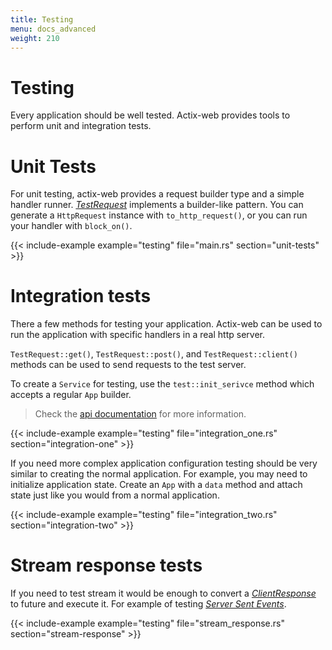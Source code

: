 ```yaml
---
title: Testing
menu: docs_advanced
weight: 210
---
```


# Testing

Every application should be well tested. Actix-web provides tools to perform unit and
integration tests.

# Unit Tests

For unit testing, actix-web provides a request builder type and a simple handler runner.
[*TestRequest*][testrequest] implements a builder-like pattern.  You can generate a
`HttpRequest` instance with `to_http_request()`, or you can
run your handler with `block_on()`.

{{< include-example example="testing" file="main.rs" section="unit-tests" >}}

# Integration tests

There a few methods for testing your application. Actix-web can be used
to run the application with specific handlers in a real http server.

`TestRequest::get()`, `TestRequest::post()`, and `TestRequest::client()`
methods can be used to send requests to the test server.

To create a `Service` for testing, use the `test::init_serivce` method which accepts a
regular `App` builder.

> Check the [api documentation][actixdocs] for more information.

{{< include-example example="testing" file="integration_one.rs" section="integration-one" >}}

If you need more complex application configuration testing should be very similar to creating
the normal application. For example, you may need to initialize application state. Create an
`App` with a `data` method and attach state just like you would from a normal application.

{{< include-example example="testing" file="integration_two.rs" section="integration-two" >}}

# Stream response tests

If you need to test stream it would be enough to convert a [*ClientResponse*][clientresponse]
to future and execute it.
For example of testing [*Server Sent Events*][serversentevents].

{{< include-example example="testing" file="stream_response.rs" section="stream-response" >}}

[serversentevents]: https://developer.mozilla.org/en-US/docs/Web/API/Server-sent_events/Using_server-sent_events
[clientresponse]: https://docs.rs/actix-web/1.0.2/actix_web/client/struct.ClientResponse.html
[actixdocs]: (https://docs.rs/actix-web/1.0.2/actix_web/test/index.html)
[testrequest]: https://docs.rs/actix-web/1.0.2/actix_web/error/trait.ResponseError.html#foreign-impls
